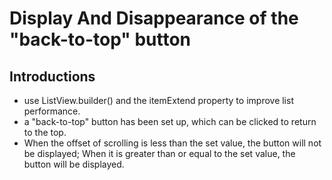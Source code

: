 # Display And Disappearance of the "back-to-top" button

## Introductions
- use ListView.builder() and the itemExtend property to improve list performance.
- a "back-to-top" button has been set up, which can be clicked to return to the top.
- When the offset of scrolling is less than the set value, the button will not be displayed; When it is greater than or equal to the set value, the button will be displayed.
